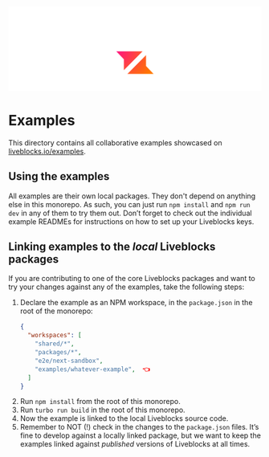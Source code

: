 <p align="center">
  <a href="https://liveblocks.io">
    <img src="https://raw.githubusercontent.com/liveblocks/liveblocks/main/.github/assets/header.svg" alt="Liveblocks" />
  </a>
</p>

# Examples

This directory contains all collaborative examples showcased on
[liveblocks.io/examples](https://liveblocks.io/examples).

## Using the examples

All examples are their own local packages. They don't depend on anything else in
this monorepo. As such, you can just run `npm install` and `npm run dev` in any
of them to try them out. Don’t forget to check out the individual example
READMEs for instructions on how to set up your Liveblocks keys.

## Linking examples to the _local_ Liveblocks packages

If you are contributing to one of the core Liveblocks packages and want to try
your changes against any of the examples, take the following steps:

1. Declare the example as an NPM workspace, in the `package.json` in the root of
   the monorepo:
   ```json
   {
     "workspaces": [
       "shared/*",
       "packages/*",
       "e2e/next-sandbox",
       "examples/whatever-example",  👈
     ]
   }
   ```
1. Run `npm install` from the root of this monorepo.
1. Run `turbo run build` in the root of this monorepo.
1. Now the example is linked to the local Liveblocks source code.
1. Remember to NOT (!) check in the changes to the `package.json` files. It’s
   fine to develop against a locally linked package, but we want to keep the
   examples linked against _published_ versions of Liveblocks at all times.

